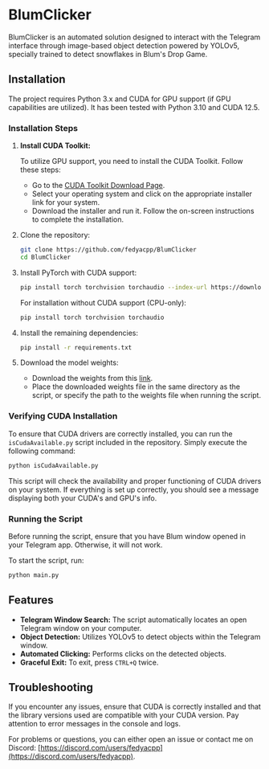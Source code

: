 # BlumClicker

BlumClicker is an automated solution designed to interact with the Telegram interface through image-based object detection powered by YOLOv5, specially trained to detect snowflakes in Blum's Drop Game.

## Installation

The project requires Python 3.x and CUDA for GPU support (if GPU capabilities are utilized). It has been tested with Python 3.10 and CUDA 12.5.

### Installation Steps

1. **Install CUDA Toolkit:**

   To utilize GPU support, you need to install the CUDA Toolkit. Follow these steps:

   - Go to the [CUDA Toolkit Download Page](https://developer.nvidia.com/cuda-downloads).
   - Select your operating system and click on the appropriate installer link for your system.
   - Download the installer and run it. Follow the on-screen instructions to complete the installation.

2. Clone the repository:
   ```bash
   git clone https://github.com/fedyacpp/BlumClicker
   cd BlumClicker
   ```

3. Install PyTorch with CUDA support:
   ```bash
   pip install torch torchvision torchaudio --index-url https://download.pytorch.org/whl/cu121
   ```

   For installation without CUDA support (CPU-only):
   ```bash
   pip install torch torchvision torchaudio
   ```

4. Install the remaining dependencies:
   ```bash
   pip install -r requirements.txt
   ```

5. Download the model weights:
   - Download the weights from this [link](https://drive.google.com/file/d/1lUTl4GulseoWs_vhPnYp0qkIYaumKMNg/view?usp=sharing).
   - Place the downloaded weights file in the same directory as the script, or specify the path to the weights file when running the script.

### Verifying CUDA Installation

To ensure that CUDA drivers are correctly installed, you can run the `isCudaAvailable.py` script included in the repository. Simply execute the following command:

```bash
python isCudaAvailable.py
```

This script will check the availability and proper functioning of CUDA drivers on your system. If everything is set up correctly, you should see a message displaying both your CUDA's and GPU's info.

### Running the Script

Before running the script, ensure that you have Blum window opened in your Telegram app. Otherwise, it will not work.

To start the script, run:
```bash
python main.py
```

## Features

- **Telegram Window Search:** The script automatically locates an open Telegram window on your computer.
- **Object Detection:** Utilizes YOLOv5 to detect objects within the Telegram window.
- **Automated Clicking:** Performs clicks on the detected objects.
- **Graceful Exit:** To exit, press `CTRL+Q` twice.

## Troubleshooting

If you encounter any issues, ensure that CUDA is correctly installed and that the library versions used are compatible with your CUDA version. Pay attention to error messages in the console and logs.

For problems or questions, you can either open an issue or contact me on Discord: [https://discord.com/users/fedyacpp](https://discord.com/users/fedyacpp).

